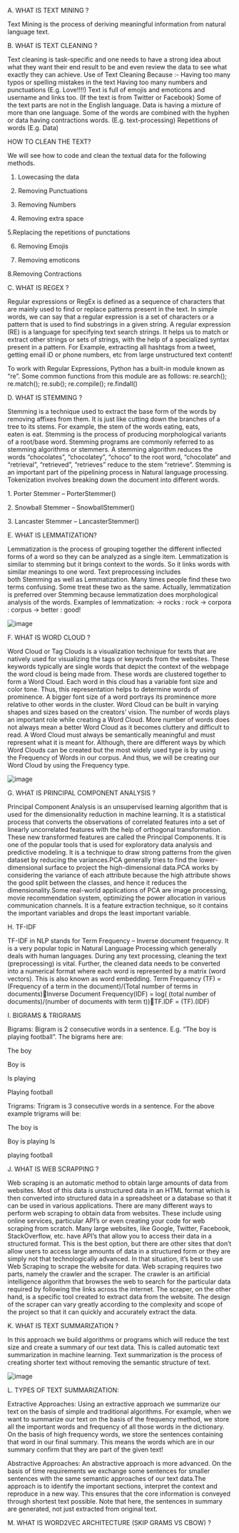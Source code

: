 A. WHAT IS TEXT MINING ?

Text Mining is the process of deriving meaningful information from natural language text.

B. WHAT IS TEXT CLEANING ?

Text cleaning is task-specific and one needs to have a strong idea about what they want their end result to be and even review the data to see what exactly they can achieve. Use of Text Cleaning Because :- Having too many typos or spelling mistakes in the text Having too many numbers and punctuations (E.g. Love!!!!)
Text is full of emojis and emoticons and username and links too. (If the text is from Twitter or Facebook) Some of the text parts are not in the English language. Data is having a mixture of more than one language. Some of the words are combined with the hyphen or data having contractions words. (E.g. text-processing)
Repetitions of words (E.g. Data)

HOW TO CLEAN THE TEXT?

We will see how to code and clean the textual data for the following methods.
1. Lowecasing the data

2. Removing Punctuations

3. Removing Numbers

4. Removing extra space

5.Replacing the repetitions of punctations

6. Removing Emojis

7. Removing emoticons

8.Removing Contractions

C. WHAT IS REGEX ?

Regular expressions or RegEx is defined as a sequence of characters that are mainly used to find or replace patterns present in the text. In simple words, we can say that a regular expression is a set of characters or a pattern that is used to find substrings in a given string. A regular expression (RE) is a language for specifying text search strings. It helps us to match or extract other strings or sets of strings, with the help of a specialized syntax present in a pattern.
For Example, extracting all hashtags from a tweet, getting email iD or phone numbers, etc from large unstructured text content!

To work with Regular Expressions, Python has a built-in module known as “re”. Some common functions from this module are as follows: re.search(); re.match(); re.sub(); re.compile(); re.findall()

D. WHAT IS STEMMING ?

Stemming is a technique used to extract the base form of the words by removing affixes from them. It is just like cutting down the branches of a tree to its stems. For example, the stem of the words eating, eats, eaten is eat. Stemming is the process of producing morphological variants of a root/base word. 
Stemming programs are commonly referred to as stemming algorithms or stemmers. A stemming algorithm reduces the words “chocolates”, “chocolatey”, “choco” to the root word, “chocolate” and “retrieval”, “retrieved”, “retrieves” reduce to the stem “retrieve”. Stemming is an important part of the pipelining process in Natural language processing. 
Tokenization involves breaking down the document into different words.

1. Porter Stemmer – PorterStemmer()

2. Snowball Stemmer – SnowballStemmer()

3. Lancaster Stemmer – LancasterStemmer()

E. WHAT IS LEMMATIZATION?

Lemmatization is the process of grouping together the different inflected forms of a word so they can be analyzed as a single item. Lemmatization is similar to stemming but it brings context to the words. So it links words with similar meanings to one word. Text preprocessing includes both Stemming as well as Lemmatization. 
Many times people find these two terms confusing. Some treat these two as the same. Actually, lemmatization is preferred over Stemming because lemmatization does morphological analysis of the words. Examples of lemmatization: 
-> rocks : rock
-> corpora : corpus 
-> better : good!

![image](https://github.com/sspheng/Text-Mining-Sentimental-Analysis/assets/78303183/b77d71ac-200c-4a3c-9fb2-b9b66860ff59)

F. WHAT IS WORD CLOUD ?

Word Cloud or Tag Clouds is a visualization technique for texts that are natively used for visualizing the tags or keywords from the websites. These keywords typically are single words that depict the context of the webpage the word cloud is being made from. 
These words are clustered together to form a Word Cloud. Each word in this cloud has a variable font size and color tone. Thus, this representation helps to determine words of prominence. A bigger font size of a word portrays its prominence more relative to other words in the cluster. Word Cloud can be built in varying shapes and sizes based on the creators’ vision.
The number of words plays an important role while creating a Word Cloud. More number of words does not always mean a better Word Cloud as it becomes cluttery and difficult to read. A Word Cloud must always be semantically meaningful and must represent what it is meant for. Although, there are different ways by which Word Clouds can be created but the most widely used type is by using the Frequency of Words in our corpus. And thus, we will be creating our Word Cloud by using the Frequency type.

![image](https://github.com/sspheng/Text-Mining-Sentimental-Analysis/assets/78303183/aeca2bdc-5602-4edc-b62e-43533a9966ba)

G. WHAT IS PRINCIPAL COMPONENT ANALYSIS ?

Principal Component Analysis is an unsupervised learning algorithm that is used for the dimensionality reduction in machine learning. It is a statistical process that converts the observations of correlated features into a set of linearly uncorrelated features with the help of orthogonal transformation. 
These new transformed features are called the Principal Components.  It is one of the popular tools that is used for exploratory data analysis and predictive modeling. It is a technique to draw strong patterns from the given dataset by reducing the variances.PCA generally tries to find the lower-dimensional surface to project the high-dimensional data.PCA works by considering the variance of each attribute because the high attribute shows the good split between the classes, and hence it reduces the dimensionality.Some real-world applications of PCA are image processing, movie recommendation system, optimizing the power allocation in various communication channels. It is a feature extraction technique, so it contains the important variables and drops the least important variable.

H. TF-IDF

TF-IDF in NLP stands for Term Frequency – Inverse document frequency. It is a very popular topic in Natural Language Processing which generally deals with human languages. During any text processing, cleaning the text (preprocessing) is vital. Further, the cleaned data needs to be converted into a numerical format where each word is represented by a matrix (word vectors). This is also known as word embedding.
Term Frequency (TF) = (Frequency of a term in the document)/(Total number of terms in documents)Inverse Document Frequency(IDF) = log( (total number of documents)/(number of documents with term t))TF.IDF = (TF).(IDF)

I. BIGRAMS & TRIGRAMS

Bigrams: Bigram is 2 consecutive words in a sentence. E.g. “The boy is playing football”. The bigrams here are:

The boy 

Boy is 

Is playing 

Playing football 

Trigrams: Trigram is 3 consecutive words in a sentence. For the above example trigrams will be:

The boy is 

Boy is playing Is

playing football

J. WHAT IS WEB SCRAPPING ?

Web scraping is an automatic method to obtain large amounts of data from websites.  Most of this data is unstructured data in an HTML format which is then converted into structured data in a spreadsheet or a database so that it can be used in various applications. There are many different ways to perform web scraping to obtain data from websites. These include using online services, particular API’s or even creating your code for web scraping from scratch. 
Many large websites, like Google, Twitter, Facebook, StackOverflow, etc. have API’s that allow you to access their data in a structured format. This is the best option, but there are other sites that don’t allow users to access large amounts of data in a structured form or they are simply not that technologically advanced. In that situation, it’s best to use Web Scraping to scrape the website for data.
Web scraping requires two parts, namely the crawler and the scraper. The crawler is an artificial intelligence algorithm that browses the web to search for the particular data required by following the links across the internet. The scraper, on the other hand, is a specific tool created to extract data from the website. The design of the scraper can vary greatly according to the complexity and scope of the project so that it can quickly and accurately extract the data.

K. WHAT IS TEXT SUMMARIZATION ?

In this approach we build algorithms or programs which will reduce the text size and create a summary of our text data. This is called automatic text summarization in machine learning. Text summarization is the process of creating shorter text without removing the semantic structure of text.

![image](https://github.com/sspheng/Text-Mining-Sentimental-Analysis/assets/78303183/d3c4f20a-9869-49ea-a946-4a0e6549d5dc)

L. TYPES OF TEXT SUMMARIZATION:

Extractive Approaches: Using an extractive approach we summarize our text on the basis of simple and traditional algorithms. For example, when we want to summarize our text on the basis of the frequency method, we store all the important words and frequency of all those words in the dictionary. 
On the basis of high frequency words, we store the sentences containing that word in our final summary. This means the words which are in our summary confirm that they are part of the given text!

Abstractive Approaches: An abstractive approach is more advanced. On the basis of time requirements we exchange some sentences for smaller sentences with the same semantic approaches of our text data.The approach is to identify the important sections, interpret the context and reproduce in a new way. This ensures that the core information is conveyed through shortest text possible. 
Note that here, the sentences in summary are generated, not just extracted from original text.

M. WHAT IS WORD2VEC ARCHITECTURE (SKIP GRAMS VS CBOW) ?








